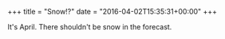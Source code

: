 +++
title = "Snow!?"
date = "2016-04-02T15:35:31+00:00"
+++

It's April. There shouldn't be snow in the forecast.
			